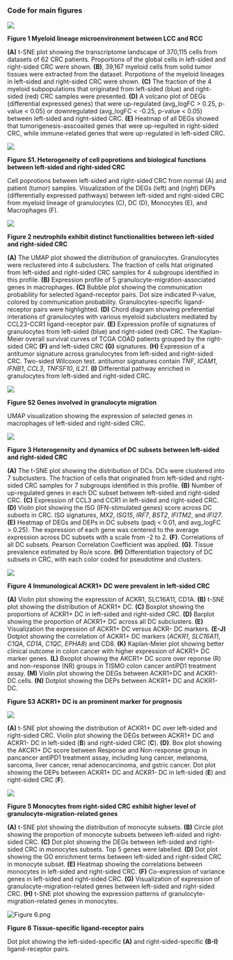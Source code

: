 ### Code for main figures

![](F:\Project\CRC\scCRC\figures\Figure1.png)

**Figure 1 Myeloid lineage microenvironment between LCC and RCC**

**(A)** t-SNE plot showing the transcriptome landscape of 370,115 cells from datasets of 62 CRC patients. Proportions of the global cells in left-sided and right-sided CRC were shown. **(B)**, 39,167 myeloid cells from solid tumor tissues were extracted from the dataset. Porpotions of the myeloid lineages in left-sided and right-sided CRC were shown. **(C)** The fraction of the 4 myeloid subpopulations that originated from left-sided (blue) and right-sided (red) CRC samples were presented. **(D)** A volcano plot of DEGs (differential expressed genes) that were up-regulated (avg_logFC > 0.25, p-value < 0.05) or downregulated (avg_logFC < -0.25, p-value < 0.05) between left-sided and right-sided CRC. **(E)** Heatmap of all DEGs showed that tumorigenesis-asscoaited genes that were up-regulted in right-sided CRC, while immune-related genes that were up-regulated in left-sided CRC.

![](F:\Project\CRC\scCRC\figures\FigureS1.png)

**Figure S1. Heterogeneity of cell poprotions and biological functions between left-sided and right-sided CRC**

Cell poprotions between left-sided and right-sided CRC from normal (A) and patient (tumor) samples. Visualization of the DEGs (left) and (right) DEPs (differentially expressed pathways) between left-sided and right-sided CRC from myeloid lineage of granulocytes (C), DC (D), Monocytes (E), and Macrophages (F).

![](F:\Project\CRC\scCRC\figures\Figure2.png)

**Figure 2 neutrophils exhibit distinct functionalities between left-sided and right-sided CRC**

**(A)** The UMAP plot showed the distribution of granulocytes. Granulocytes were reclustered into 4 subclusters. The fraction of cells htat originated from left-sided and right-sided CRC samples for 4 subgroups identified in this profile. **(B)** Expression profile of 5 granulocyte-migration-associated genes in macrophages. **(C)** Bubble plot showing the communication probability for selected ligand-receptor pairs. Dot size indicated P-value, colored by communication probability.  Granulocytes-specific ligand-receptor pairs were highlighted. **(D)** Chord diagram showing preferential interations of granulocytes with various myeloid subclusters mediated by CCL23-CCR1 ligand-receptor pair. **(E)** Expression profile of signatures of granulocytes from left-sided (blue) and right-sided (red) CRC. The Kaplan-Meier overall survival curves of TCGA COAD patients grouped by the right-sided CRC **(F)** and left-sided CRC **(G)** signatures. **(H)** Expression of a antitumor signature across granulocytes from left-sided and right-sided  CRC. Two-sided Wilcoxon test. antitumor signatures contain *TNF*, *ICAM1*, *IFNB1*, *CCL3*, *TNFSF10*, *IL21*. **(I)** Differential pathway enriched in granulocytes from left-sided and right-sided CRC.

![](F:\Project\CRC\scCRC\figures\FigureS2.png)

**Figure S2 Genes involved in granulocyte migration** 

UMAP visualization showing the expression of selected genes in macrophages of left-sided and right-sided CRC.

![](F:\Project\CRC\scCRC\figures\Figure3.png)

**Figure 3 Heterogeneity and dynamics of DC subsets between left-sided and right-sided CRC**

**(A)** The t-SNE plot showing the distribution of DCs. DCs were clustered into 7 subclusters. The fraction of cells that originated from left-sided and right-sided CRC samples for 7 subgroups identified in this profile. **(B)** Number of up-regulated genes in each DC subset between left-sided and right-sided CRC. **(C)** Expression of CCL3 and CCR1 in left-sided and right-sided CRC. **(D)** Violin plot showing the ISG (IFN-stimulated genes) score across DC subsets in CRC. ISG signatures, *MX2*, *ISG15*, *IRF7*, *BST2*, *IFITM2*, and *IFI27*. **(E)** Heatmap of DEGs and DEPs in DC subsets (padj < 0.01, and avg_logFC > 0.25). The expression of each gene was centered to the average expression across DC subsets with a scale from -2 to 2. **(F)**. Correlations of all DC subsets. Pearson Correlation Coefficient was applied. **(G)**. Tissue prevalence estimated by Ro/e score. **(H)** Differentiation trajectory of DC subsets in CRC, with each color coded for pseudotime and clusters.

![](F:\Project\CRC\scCRC\figures\Figure4.png)

**Figure 4 Immunological ACKR1+ DC were prevalent in left-sided CRC**

**(A)** Violin plot showing the expression of ACKR1, SLC16A11, CD1A. **(B)** t-SNE plot showing the distribution of ACKR1+ DC. **(C)** Boxplot showing the proportions of ACKR1+ DC in left-sided and right-sided CRC. **(D)** Barplot showing the proportion of ACKR1+ DC across all DC subclusters. **(E)** Visualization the expression of ACKR1+ DC  versus ACKR- DC markers. **(E-J)** Dotplot showing the correlation of ACKR1+ DC markers (*ACKR1*, *SLC16A11*, *C1QA*, *CD1A*, *C1QC*, *EPHA8*) and CD8. **(K)** Kaplan-Meier plot showing better clinical outcome in colon cancer with higher expression of ACKR1+ DC marker genes. **(L)** Bxoplot showing the AKCR1+ DC score over reponse (R) and non-response (NR) groups in TISMO colon cancer antiPD1 treatment assay. **(M)** Violin plot showing the DEGs between ACKR1+DC and ACKR1- DC cells. **(N)** Dotplot showing the DEPs between ACKR1+ DC and ACKR1- DC.

**Figure S3 ACKR1+ DC is an prominent marker for prognosis**

![](F:\Project\CRC\scCRC\figures\FigureS3.png)

**(A)** t-SNE plot showing the distribution of ACKR1+ DC over left-sided and right-sided CRC. Violin plot showing the DEGs between ACKR1+ DC and ACKR1- DC in left-sided (**B**) and right-sided CRC (**C**). **(D)**. Box plot showing the AKCR1+ DC score between Response and Non-response group in pancancer antiPD1 treatment assay, including lung cancer, melanoma, sarcoma, liver cancer, renal adenocarcinoma, and gstric cancer. Dot plot showing the DEPs between ACKR1+ DC and ACKR1- DC in left-sided (**E**) and right-sided CRC (**F**).

![](F:\Project\CRC\scCRC\figures\Figure5.png)

**Figure 5 Monocytes from right-sided CRC exhibit higher level of granulocyte-migration-related genes**

**(A)** t-SNE plot showing the distribution of monocyte subsets. **(B)** Circle plot showing the
proportion of monocyte subsets between left-sided and right-sided CRC. **(C)** Dot plot showing the DEGs between left-sided and right-sided CRC in monocytes subsets. Top 5 genes were labelled. **(D)** Dot plot showing the GO enrichment terms between left-sided and right-sided CRC in monocyte subset. **(E)** Heatmap showing the correlations between monocytes in left-sided and right-sided CRC. **(F)** Co-expression of variance genes in left-sided and right-sided CRC. **(G)** Visualization of expression of granulocyte-migration-related genes between left-sided and right-sided CRC. **(H)** t-SNE plot showing the expression patterns of granulocyte-migration-related genes in monocytes.



![Figure 6.png](F:\Project\CRC\scCRC\figures\Figure6.png)

**Figure 6 Tissue-specific ligand-receptor pairs**

Dot plot showing the left-sided-specific **(A)** and right-sided-specific **(B-I)** ligand-receptor pairs.
